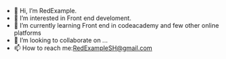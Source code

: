- 👋 Hi, I’m RedExample.
- 👀 I’m interested in Front end develoment.
- 🌱 I’m currently learning Front end in codeacademy and few other online platforms
- 💞️ I’m looking to collaborate on ...
- 📫 How to reach me:RedExampleSH@gmail.com

<!---
RedExample/RedExample is a ✨ special ✨ repository because its `README.md` (this file) appears on your GitHub profile.
You can click the Preview link to take a look at your changes.
--->

